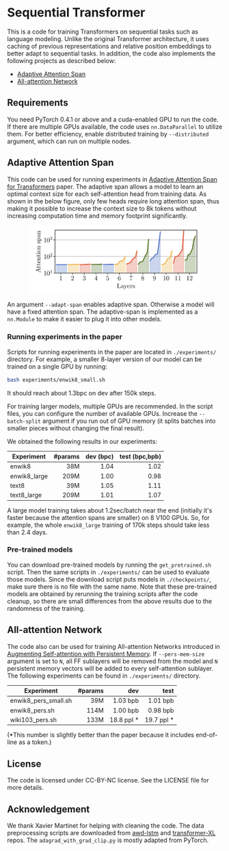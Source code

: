 # Sequential Transformer
This is a code for training Transformers on sequential tasks such as language modeling. Unlike the original Transformer architecture, it uses caching of previous representations and relative position embeddings to better adapt to sequential tasks. In addition, the code also implements the following projects as described below:
- [Adaptive Attention Span](#adaptive-attention-span)
- [All-attention Network](#all-attention-network)

## Requirements
You need PyTorch 0.4.1 or above and a cuda-enabled GPU to run the code. If there are multiple GPUs available, the code uses `nn.DataParallel` to utilize them. For better efficiency, enable distributed training by `--distributed` argument, which can run on multiple nodes.



## Adaptive Attention Span
This code can be used for running experiments in [Adaptive Attention Span for Transformers](https://arxiv.org/abs/1905.07799) paper. The adaptive span allows a model to learn an optimal context size for each self-attention head from training data. As shown in the below figure, only few heads require long attention span, thus making it possible to increase the context size to 8k tokens without increasing computation time and memory footprint significantly.

<div align="center">
  <img src="README_files/span.png" width="400px" />
</div>

An argument `--adapt-span` enables adaptive span. Otherwise a model will have a fixed attention span. The adaptive-span is implemented as a `nn.Module` to make it easier to plug it into other models.

### Running experiments in the paper
Scripts for running experiments in the paper are located in `./experiments/` directory. For example, a smaller 8-layer version of our model can be trained on a single GPU by running:
```bash
bash experiments/enwik8_small.sh
```
It should reach about 1.3bpc on dev after 150k steps.

For training larger models, multiple GPUs are recommended. In the script files, you can configure the number of available GPUs. Increase the `--batch-split` argument if you run out of GPU memory (it splits batches into smaller pieces without changing the final result).

We  obtained the following results in our experiments:

| Experiment | #params | dev (bpc) | test (bpc,bpb) |
| ---------- | ---:| ---:| ----:|
| enwik8 | 38M | 1.04 | 1.02 |
| enwik8_large | 209M | 1.00 | 0.98 |
| text8 | 39M | 1.05 | 1.11 |
| text8_large | 209M | 1.01 | 1.07 |

A large model training takes about 1.2sec/batch near the end (initially it's faster because the attention spans are smaller) on 8 V100 GPUs. So, for example, the whole `enwik8_large` training of 170k steps should take less than 2.4 days.

### Pre-trained models
You can download pre-trained models by running the `get_pretrained.sh` script. Then the same scripts in `./experiments/` can be used to evaluate those models. Since the download script puts models in `./checkpoints/`, make sure there is no file with the same name. Note that these pre-trained models are obtained by rerunning the training scripts after the code cleanup, so there are small differences from the above results due to the randomness of the training.


## All-attention Network
The code also can be used for training All-attention Networks introduced in [Augmenting Self-attention with Persistent Memory](https://arxiv.org/abs/1907.01470). If `--pers-mem-size` argument is set to `N`, all FF sublayers will be removed from the model and `N` persistent memory vectors will be added to every self-attention sublayer. The following experiments can be found in `./experiments/` directory.

| Experiment | #params | dev | test |
| ---------- | ---:| ---:| ----:|
| enwik8_pers_small.sh | 39M | 1.03 bpb | 1.01 bpb |
| enwik8_pers.sh | 114M | 1.00 bpb | 0.98 bpb |
| wiki103_pers.sh | 133M | 18.8 ppl *| 19.7 ppl *|
(\*This number is slightly better than the paper because it includes end-of-line as a token.)

## License
The code is licensed under CC-BY-NC license. See the LICENSE file for more details.

## Acknowledgement
We thank Xavier Martinet for helping with cleaning the code. The data preprocessing scripts are downloaded from [awd-lstm](https://github.com/salesforce/awd-lstm-lm/) and [transformer-XL](https://github.com/kimiyoung/transformer-xl) repos. The `adagrad_with_grad_clip.py` is mostly adapted from PyTorch.
